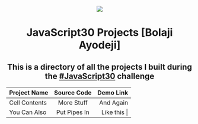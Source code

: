﻿<div align="center">

![](https://javascript30.com/images/JS3-social-share.png)

# JavaScript30 Projects [Bolaji Ayodeji]

## This is a directory of all the projects I built during the [#JavaScript30](https://javascript30.com) challenge

| Project Name  | Source Code  |    Demo Link |
| :------------ | :----------: | -----------: |
| Cell Contents |  More Stuff  |    And Again |
| You Can Also  | Put Pipes In | Like this \| |

</div>
